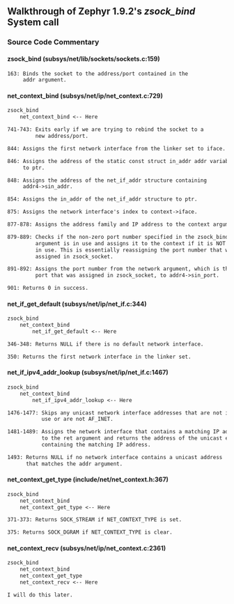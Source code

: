 ## Walkthrough of Zephyr 1.9.2's _zsock_bind_ System call

### Source Code Commentary

#### zsock\_bind (subsys/net/lib/sockets/sockets.c:159)

```txt
163: Binds the socket to the address/port contained in the
     addr argument.
```

#### net\_context\_bind (subsys/net/ip/net\_context.c:729)

```txt
zsock_bind
    net_context_bind <-- Here

741-743: Exits early if we are trying to rebind the socket to a
         new address/port.

844: Assigns the first network interface from the linker set to iface.

846: Assigns the address of the static const struct in_addr addr variable
     to ptr.

848: Assigns the address of the net_if_addr structure containing
     addr4->sin_addr.

854: Assigns the in_addr of the net_if_addr structure to ptr.

875: Assigns the network interface's index to context->iface.

877-878: Assigns the address family and IP address to the context argument.

879-889: Checks if the non-zero port number specified in the zsock_bind
         argument is in use and assigns it to the context if it is NOT
         in use. This is essentially reassigning the port number that was
         assigned in zsock_socket.

891-892: Assigns the port number from the network argument, which is the
         port that was assigned in zsock_socket, to addr4->sin_port.

901: Returns 0 in success.
```

#### net\_if\_get\_default (subsys/net/ip/net\_if.c:344)

```txt
zsock_bind
    net_context_bind
        net_if_get_default <-- Here

346-348: Returns NULL if there is no default network interface.

350: Returns the first network interface in the linker set.
```

#### net\_if\_ipv4\_addr\_lookup (subsys/net/ip/net\_if.c:1467)

```txt
zsock_bind
    net_context_bind
        net_if_ipv4_addr_lookup <-- Here

1476-1477: Skips any unicast network interface addresses that are not in
           use or are not AF_INET.

1481-1489: Assigns the network interface that contains a matching IP address
           to the ret argument and returns the address of the unicast entry
           containing the matching IP address.

1493: Returns NULL if no network interface contains a unicast address
      that matches the addr argument.
```

#### net\_context\_get\_type (include/net/net\_context.h:367)

```txt
zsock_bind
    net_context_bind
    net_context_get_type <-- Here

371-373: Returns SOCK_STREAM if NET_CONTEXT_TYPE is set.

375: Returns SOCK_DGRAM if NET_CONTEXT_TYPE is clear.
```

#### net\_context\_recv (subsys/net/ip/net\_context.c:2361)

```txt
zsock_bind
    net_context_bind
    net_context_get_type
    net_context_recv <-- Here

I will do this later.
```
